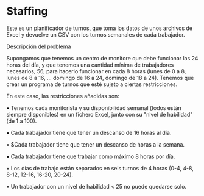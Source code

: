 # Staffing

Este es un planificador de turnos, que toma los datos de unos archivos de Excel y devuelve un CSV con los turnos semanales de cada trabajador.


Descripción del problema

Supongamos  que tenemos un centro de monitore que debe funcionar las 24 horas del día, y que tenemos una cantidad mínima de trabajadores necesarios, 56, para hacerlo funcionar en cada 8 horas (lunes de 0 a 8, lunes de 8 a 16, ... domingo de 16 a 24, domingo de 18 a 24). Tenemos que crear un programa de turnos que esté sujeto a ciertas restricciones.

En este caso, las restricciones añadidas son:

$\bullet$ Tenemos cada monitorista y su disponibilidad semanal (todos están siempre disponibles) en un fichero Excel, junto con su "nivel de habilidad" (de 1 a 100).

$\bullet$ Cada trabajador tiene que tener un descanso de 16 horas al día.

$\bullet$ $Cada trabajador tiene que tener un descanso de  horas a la semana.

$\bullet$ Cada trabajador tiene que trabajar como máximo 8 horas por día.

$\bullet$ Los días de trabajo están separados en seis turnos de 4 horas (0-4, 4-8, 8-12, 12-16, 16-20, 20-24).

$\bullet$ Un trabajador con un nivel de habilidad < 25 no puede quedarse solo.

